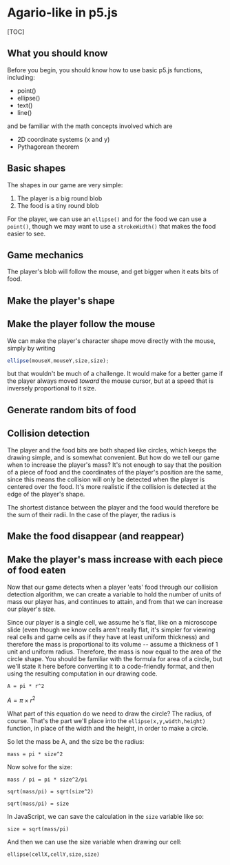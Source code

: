 # Agario-like in p5.js

[TOC]

## What you should know

Before you begin, you should know how to use basic p5.js functions, including:

- point()
- ellipse()
- text()
- line()

and be familiar with the math concepts involved which are

- 2D coordinate systems (x and y)
- Pythagorean theorem

## Basic shapes

The shapes in our game are very simple:

1. The player is a big round blob
2. The food is a tiny round blob

For the player, we can use an `ellipse()` and for the food we can use a `point()`, though we may want to use a `strokeWidth()` that makes the food easier to see.

## Game mechanics

The player's blob will follow the mouse, and get bigger when it eats bits of food.  

## Make the player's shape

## Make the player follow the mouse

We can make the player's character shape move directly with the mouse, simply by writing

```javascript
ellipse(mouseX,mouseY,size,size);
```

but that wouldn't be much of a challenge.  It would make for a better game if the player always moved *toward* the mouse cursor, but at a speed that is inversely proportional to it size.

## Generate random bits of food

## Collision detection

The player and the food bits are both shaped like circles, which keeps the drawing simple, and is somewhat convenient.  But how do we tell our game when to increase the player's mass?  It's not enough to say that the position of a piece of food and the coordinates of the player's position are the same, since this means the collision will only be detected when the player is centered over the food.  It's more realistic if the collision is detected at the edge of the player's shape.

The shortest distance between the player and the food would therefore be the sum of their radii.  In the case of the player, the radius is 

## Make the food disappear (and reappear)

## Make the player's mass increase with each piece of food eaten

Now that our game detects when a player 'eats' food through our collision detection algorithm, we can create a variable to hold the number of units of mass our player has, and continues to attain, and from that we can increase our player's size.



Since our player is a single cell, we assume he's flat, like on a microscope slide (even though we know cells aren't really flat, it's simpler for viewing real cells and game cells as if they have at least uniform thickness) and therefore the mass is proportional to its volume -- assume a thickness of 1 unit and uniform radius.  Therefore, the mass is now equal to the area of the circle shape.  You should be familiar with the formula for area of a circle, but we'll state it here before converting it to a code-friendly format, and then using the resulting computation in our drawing code.

`A = pi * r^2 `

$A = \pi\times r^2$

What part of this equation do we need to draw the circle?  The radius, of course.  That's the part we'll place into the `ellipse(x,y,width,height)` function, in place of the width and the height, in order to make a circle.

So let the mass be A, and the size be the radius:

`mass = pi * size^2`

Now solve for the size:

`mass / pi = pi * size^2/pi`

`sqrt(mass/pi) = sqrt(size^2)`

`sqrt(mass/pi) = size`

In JavaScript, we can save the calculation in the `size` variable like so:

`size = sqrt(mass/pi)`

And then we can use the size variable when drawing our cell:

`ellipse(cellX,cellY,size,size)`